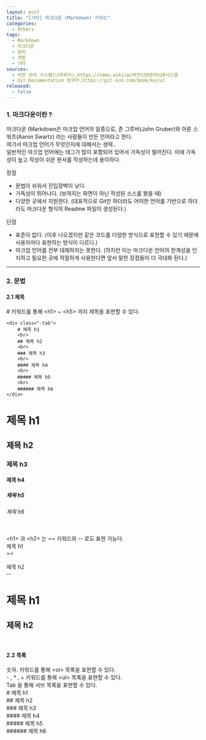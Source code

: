 ```yaml
---
layout: post
title: "[기타] 마크다운 (Markdown) 가이드"
categories:
  - Others
tags:
  - Markdown
  - 마크다운
  - 정리
  - 개발
  - 기타
sources:
  - 버전 관리 시스템(나무위키),https://namu.wiki/w/버전%20관리%20시스템
  - Git Documentation 한국어,https://git-scm.com/book/ko/v2
released:
  - false
---
```


### 1. 마크다운이란 ?  

마크다운 (Markdown은 마크업 언어의 일종으로, 존 그루버(John Gruber)와 아론 스워츠(Aaron Swartz) 라는 사람들이 만든 언어라고 한다.  
여기서 마크업 언어가 무엇인지에 대해서는 생략..  
일반적인 마크업 언어에는 태그가 많이 포함되어 있어서 가독성이 떨어진다. 이에 가독성이 높고 작성이 쉬운 문서를 작성하는데 용이하다.

<div class="-box-in-post">
    <span>장점</span>
    <ul>
        <li>
            문법이 쉬워서 진입장벽이 낮다.
        </li>
        <li>
            가독성이 뛰어나다. (보여지는 화면이 아닌 작성된 소스를 봤을 때)
        </li>
        <li>
            다양한 곳에서 지원한다. 
            (대표적으로 Git만 하더라도 어떠한 언어를 기반으로 하더라도 마크다운 형식의 Readme 파일이 생성된다.)
        </li>
    </ul>
    <span>단점</span>
    <ul>
        <li>
            표준이 없다. (이후 나오겠지만 같은 코드를 다양한 방식으로 표현할 수 있기 때문에 사용자마다 표현하는 방식이 다르다.)
        </li>
        <li>
            마크업 언어를 전부 대체하지는 못한다. 
            (하지만 이는 마크다운 언어의 한계성을 인지하고 필요한 곳에 적절하게 사용한다면 앞서 말한 장점들이 더 극대화 된다.)
        </li>
    </ul>
</div>


<hr class="-bold-hr">

### 2. 문법  

#### 2.1 제목

<div class="-box-in-post">
    <span class="text-warning"># </span>
    <span>키워드를 통해 </span>
    <span class="text-warning">&lt;h1&gt;</span>
    <span> ~ </span>
    <span class="text-warning">&lt;h5&gt;</span>
    <span>까지 제목을 표현할 수 있다.</span>
    
    <div class="-tab">
        # 제목 h1
        <br>    
        ## 제목 h2
        <br>    
        ### 제목 h3
        <br>    
        #### 제목 h4
        <br>    
        ##### 제목 h5
        <br>    
        ###### 제목 h6
    </div>
</div>

# 제목 h1

## 제목 h2

### 제목 h3  

#### 제목 h4  

##### 제목 h5  

###### 제목 h6

<br>

<div class="-box-in-post">
    <span class="text-warning">&lt;h1&gt;</span>
    <span>과 </span>
    <span class="text-warning">&lt;h2&gt;</span>
    <span>는 </span>
    <span class="text-warning">== </span>
    <span>키워드와 </span>
    <span class="text-warning">-- </span>
    <span>로도 표현 가능다.</span>
    <div class="-tab">
        제목 h1<br>
        ==<br>
        <br>    
        제목 h2<br>
        --
    </div>
</div>


제목 h1
==

제목 h2
--

<br>
    
#### 2.2 목록

<div class="-box-in-post">
    <span class="text-warning">숫자.</span>
    <span>키워드를 통해 </span>
    <span class="text-warning">&lt;ol&gt;</span>
    <span>목록을 표현할 수 있다.</span>
    <br>
    <span class="text-warning">-</span>
    <span>, </span>
    <span class="text-warning">*</span>
    <span>, </span>
    <span class="text-warning">+</span>
    <span>키워드를 통해 </span>
    <span class="text-warning">&lt;ul&gt;</span>
    <span>목록을 표현할 수 있다.</span>
    <br>
    <span>Tab 을 통해 서브 목록을 표현할 수 있다. </span>
    <div class="-tab">
        # 제목 h1
        <br>    
        ## 제목 h2
        <br>    
        ### 제목 h3
        <br>    
        #### 제목 h4
        <br>    
        ##### 제목 h5
        <br>    
        ###### 제목 h6
    </div>
</div>
